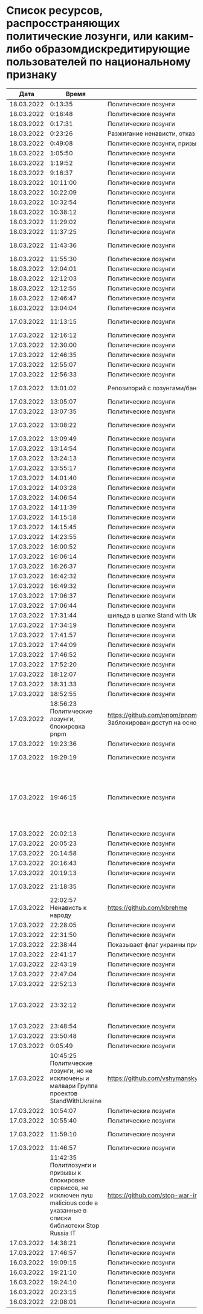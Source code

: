 # Список ресурсов, распросстраняющих политические лозунги, или каким-либо образомдискредитирующие пользователей по национальному признаку

| Дата  | Время  | Тип пропаганды  | Название  | URL  | Комментарий  |
|---|---|---|---|---|---|
| 18.03.2022 | 0:13:35  | Политические лозунги  | vdz yandex metrika  | https://plugins.trac.wordpress.org/browser/vdz-yandex-metrika/assets/banner-772x250.png?rev=2688057  | это плагин wordpress, политические лозунги плюс бекдор, сейчас репозиторий зачищен, плагин блокирован  |
| 18.03.2022 | 0:16:48  | Политические лозунги  | Ember.js  | https://emberjs.com/community/invasion-of-ukraine/  | https://emberjs.com/  |
| 18.03.2022 | 0:17:31  | Политические лозунги  | stop-war-in-ukraine  | https://github.com/stop-war-in-ukraine  | https://github.com/yarnpkg/website/issues/1155 - Массовый спам issues в репозиториях  |
| 18.03.2022 | 0:23:26  | Разжигание ненависти, отказ в обновлениях  | OkayCMS   | https://ok-cms.com/  | Были политические заявления в блоге и на сайте компании, указывающие на то, что русских ненавидят. Прямой отказ в обновлениях движка и отправке уже оплаченных ранее модулей  |
| 18.03.2022 | 0:49:08  | Политические лозунги, призывы и инструкции к ДДОС  | belsk-schedule  | https://github.com/NewEXE/belsk-schedule  | https://github.com/NewEXE/belsk-schedule/commit/b27b55bcf992887864d933af19e009e5750c4ca1 - Куча говна  |
| 18.03.2022 | 1:05:50  | Политические лозунги  | React.js  | https://github.com/reactjs/reactjs.org/commit/d90fd21fdbedb075a4cc196c16156b534daf14a4  | Баннер "Поддержите Украину" на сайте с документацией  |
| 18.03.2022 | 1:19:52  | Политические лозунги  | Elmedia Player macOS  | --//--  | Вместо проигрывания медиа файлов запускает видео военных действий с политическими лозунгами  |
| 18.03.2022 | 9:16:37  | Политические лозунги  | MUI  | https://github.com/mui/material-ui/pull/31275  | Баннер в поддержку Украины  |
| 18.03.2022 | 10:11:00  | Политические лозунги  | Snap package with winbox  | https://github.com/panaceya/winbox/commit/adb017fd7bf2ea40bbf5e449a20091192188509f  |   |
| 18.03.2022 | 10:22:09  | Политические лозунги  | daemon tools  | --//--  | daemon-tools.cc - с главного сайта начали перенаправлять на политический, отключили обновления  |
| 18.03.2022 | 10:32:54  | Политические лозунги  | laminas/*, mezzio/*  | https://github.com/laminas/laminas-servicemanager/commit/1fb805d456f4e916e5fbddad4d2349adfd2f05ba  | Данный политический лозунг есть во всех пакетах laminas/ и mezzio/.  |
| 18.03.2022 | 10:38:12  | Политические лозунги  | Symfony  | --//--   | Баннер в поддержку Украины в шапке сайта  |
| 18.03.2022 | 11:29:02  | Политические лозунги  | react-create-app  | https://github.com/facebook/create-react-app/commit/fd8c5f7b1b1d19d10d24cc2f9fdfc110585dc030  | docs: add homepage banner in support of Ukraine (#12113)  |
| 18.03.2022 | 11:37:25  | Политические лозунги  | Portable ASCII for PHP  | https://github.com/voku/portable-ascii  | used e.g. in Laravel Core  |
| 18.03.2022 | 11:43:36  | Политические лозунги  | T-Regx  | https://github.com/T-Regx/T-Regx/commit/88c05aa62f1931f31e252c68c4084f22336e4552 , https://github.com/T-Regx/T-Regx/commit/7e4812ab0a0c562c0d3e024926c71c24a98fa3b4   | StandWithUkraine banner  |
| 18.03.2022 | 11:55:30  | Политические лозунги  | Yaffle/EventSource  | https://github.com/Yaffle/EventSource/commit/de137927e13d8afac153d2485152ccec48948a7a  | Через 15 секунд после открытия страницы алертит призыв прекратить происходящее и открывает change.org  |
| 18.03.2022 | 12:04:01  | Политические лозунги  | Сobian backup  | https://github.com/jomael/cobianbackup  | В последней обнове прилетели призывы свергать власть  |
| 18.03.2022 | 12:12:03  | Политические лозунги  | snap winbox  | https://github.com/panaceya/winbox  | Политические лозунги  |
| 18.03.2022 | 12:12:55  | Политические лозунги  | EventSource  | https://github.com/Yaffle/EventSource/blob/master/src/eventsource.js#L1032  | Полифилы js используются в множестве сторонних сервисов, пол миллиона загрузок в неделю  |
| 18.03.2022 | 12:46:47  | Политические лозунги  | Symfony  | https://github.com/symfony/symfony/commit/37ca066c6fb3aac241ccfb12b2531675798528d7  | Шильдик #StandWithUkraine  |
| 18.03.2022 | 13:04:04  | Политические лозунги  | Leaflet  | https://github.com/Leaflet/Leaflet/commit/c94faa201a916fbf48e30156179d78ab5620d2d5  | На сайте заменена главная страница: https://leafletjs.com/  |
| 17.03.2022 | 11:13:15  | Политические лозунги  | Tasmota  | https://github.com/arendst/Tasmota/commit/98cbf2587a1a914bbd16996ebb48dd451d3da448#diff-42aa4764b8b648a130f34dd6e21e00a10e2b172fa5137bb271858b12b743e428R32  | "проверяет координаты микроконтроллера, и если он соответствует Москве или Минску, то в логи пишется текст ""Stop war, Free Ukrain""."  |
| 17.03.2022 | 12:16:12 | Политические лозунги | YoutubeDownloader | https://github.com/Tyrrrz/YoutubeDownloader | "Дал ссылку на репо, там везде призывы к поддержке х-слов, ну и в самой программе при запуске всплывает плашка о поддержке т.н. ""украины""" |
| 17.03.2022 | 12:30:00 | Политические лозунги | peacenotwar | https://github.com/RIAEvangelist/peacenotwar | автор мальваря в node-ipc |
| 17.03.2022 | 12:46:35 | Политические лозунги | React.js | https://github.com/reactjs/reactjs.org/commit/d90fd21fdbedb075a4cc196c16156b534daf14a4 | Баннер в поддержку украины |
| 17.03.2022 | 12:55:07| Политические лозунги | https://1password.com/ - менеджер паролей | Только ссылка: https://blog.1password.com/responding-to-the-conflict-in-ukraine/
| 17.03.2022 | 12:56:33| Политические лозунги | Поиск по Github	https://github.com/search?l=Markdown&q=SWUbanner&type=Code | Ссылка на поиск тех, что включил баннер в репу |
| 17.03.2022 | 13:01:02 | Репозиторий с лозунгами/баннерами | StandWithUkraine support materials	https://github.com/vshymanskyy/StandWithUkraine | "В репозитории есть список проектов, которые его используют. Возможно в них есть ещё ""закладки"", кроме лозунгов из этого репозитория." |
| 17.03.2022 | 13:05:07| Политические лозунги | Список github проектов с лозунгами	| https://github.com/vshymanskyy/StandWithUkraine#projects-that-standwithukraine | Список github проектов с лозунгами |
| 17.03.2022 | 13:07:35| Политические лозунги | Notepad++	| https://notepad-plus-plus.org/downloads/ | Политические лозунги в наименовании релиза |
| 17.03.2022 | 13:08:22| Политические лозунги | @russia-sanctions/base	| https://github.com/Russia-Sanctions/Base	Просто пакет, который предлагается включать, чтобы выводить политические лозунги |
| 17.03.2022 | 13:09:49| Политические лозунги | React Native website	| https://github.com/facebook/react-native-website/pull/2986 | Баннер в поддержку украины. Автор: https://github.com/dmitryvinn |
| 17.03.2022 | 13:14:54| Политические лозунги | mailtrap.io	| https://mailtrap.io/ | Ужас |
| 17.03.2022 | 13:24:13| Политические лозунги | The unarchiver.app	| https://macpaw.com/news/macpaw-amidst-aggression | Дополнительное окно с кнопкой «Узнайте правду о происходящем на Украине». |
| 17.03.2022 | 13:55:17| Политические лозунги | ebastianbergmann	| https://github.com/sebastianbergmann/phpunit/commit/4634e702b5f05f5e948e531eb8b4fc19be40610c | политика |
| 17.03.2022 | 14:01:40| Политические лозунги | Codeception	| https://github.com/Codeception/Codeception/commit/d6b7af9233124652b0425217d633e034bfa9bf2b | Выводит в консоли ссылку на https://helpukrainewin.org |
| 17.03.2022 | 14:03:28| Политические лозунги | evolution	| https://github.com/evolution-cms/evolution/commit/1c586bc76f739264dcf0482530945875fa444b77 | Полит лозунг в cms |
| 17.03.2022 | 14:06:54| Политические лозунги | React docs| ==//== | ru.reactjs.org и reactjs.org |
| 17.03.2022 | 14:11:39| Политические лозунги | Набор обновлений UpdatePack7R2 для Windows 7 SP1 и Server 2008 R2 SP1 | https://blog.simplix.info/update7/ | Мартовское обновление не устанавливается. По информации в ченджлоге: История изменений 22.3.11 ... Из-за военного вторжения работа программы на территории России и Беларуси ограничена |
| 17.03.2022 | 14:15:18| Политические лозунги | Docusaurus | https://github.com/facebook/docusaurus/pull/6811 | Опенсорс проект http://docusaurus.io/ |
| 17.03.2022 | 14:15:45| Политические лозунги | Codeception for PHP	| https://github.com/Codeception/Codeception/commit/eefe1abc60500c0516b85131cbbfbb9a22899db4 | "при запуске в консоли выводится ""Codeception PHP Testing Framework v4.1.31 | https://helpukrainewin.org""" |
| 17.03.2022 | 14:23:55| Политические лозунги | Evolution CMS	| https://github.com/evolution-cms/evolution/commit/1c586bc76f739264dcf0482530945875fa444b77 | После обновления на релизы Evolution CMS 3.1.10 и Evolution CMS 1.4.17 полит. лозунг в админке |
| 17.03.2022 | 16:00:52| Политические лозунги | GNOME extension ddterm	оф сайт расширений гнома | Демонстрирует в окне консоли баннер. |
| 17.03.2022 | 16:06:14| Политические лозунги | Spark	| https://sparkmailapp.com/ | Из текущего: лозунги и отказ от обслуживания жителей РФ (такое чувство, что ограничение на клиентской части приложения, т.к. отказ пришел с обновлениями) |
| 17.03.2022 | 16:26:37| Политические лозунги | The Unarchiver	| https://github.com/MacPaw (приватный репозиторий) | Проверить, есть ли что-то помимо лозунгов, пока не удаётся. Лозунги точно показываются на баннере при разархивации/архивации. |
| 17.03.2022 | 16:42:32| Политические лозунги | deskreen	| https://deskreen.com | Не опенсурс, но не знаю куда ещё отправить эту информацию. |
| 17.03.2022 | 16:49:32| Политические лозунги | React	| https://reactjs.org/ | В документации фреймворка на каждой странице шапка с лозунгом |
| 17.03.2022 | 17:06:37| Политические лозунги | RNUILib	| https://github.com/wix/react-native-ui-lib/commit/dca74afdc64f76101c105d02534f4a05bb0c771c | Баннер #StandWithUkraine |
| 17.03.2022 | 17:06:44| Политические лозунги | https://repo.packagist.org	| https://github.com/composer/packagist/pull/1270 | composer update - выдает в консоли #StandWithUkraine |
| 17.03.2022 | 17:31:44|  шильда в шапке Stand with Ukraine ???? | https://www.11ty.dev/ | https://github.com/11ty/11ty-website/commit/544e54a62947c41381d0e9b59891dfe4dd9f3de6 | До этого была ссылка на донаты для украины |
| 17.03.2022 | 17:34:19| Политические лозунги | django-modeltranslatio	| https://github.com/deschler/django-modeltranslation/commit/0617eadfb4606cd9cf3c5fcea761af142b5eb3b2 | Политические лозунги в документации |
| 17.03.2022 | 17:41:57| Политические лозунги | PHPBench	| https://github.com/phpbench/phpbench/commit/414f462c2ee40a6b30ffafbe0c4ee760e75780f8 | standwithukraine |
| 17.03.2022 | 17:44:09| Политические лозунги | Php Project	| https://github.com/spider-mane/php-project/commit/f742eafcf96496ad7f687f452a5c893d29f3e79e | #StandWithUkraine |
| 17.03.2022 | 17:46:52| Политические лозунги | Activeadmin SimpleMDE Markdown Editor	| https://github.com/ypylypenko/activeadmin_simplemde/commit/9bdf811b5c23430b5d7c45d342082e4f1cca14a9 | Политические лозунги. |
| 17.03.2022 | 17:52:20| Политические лозунги | Svelte Material UI	| https://github.com/hperrin/svelte-material-ui	на их официальрном сайте | https://sveltematerialui.com/ висит плашка с лозунгом |
| 17.03.2022 | 18:12:07| Политические лозунги | Pnpn менеджер пакетов	| https://github.com/pnpm/pnpm | Вредительства не замечено, но сайт с доками блочит ру айпи |
| 17.03.2022 | 18:31:33| Политические лозунги | Autodesk AutoCAD	| https://www.autodesk.ru/ | Лозунги |
| 17.03.2022 | 18:52:55| Политические лозунги | Winbox snap package	| https://github.com/panaceya/winbox/commit/adb017fd7bf2ea40bbf5e449a20091192188509f | Мейнтейнер snap-пакета приложил поп-ап, который открывается при использовании русской локали |
| 17.03.2022 | 18:56:23	Политические лозунги, блокировка	pnpm	| https://github.com/pnpm/pnpm/commit/3c328ec465c597ff558c1f38afbfe2a0c1b02a83	Заблокирован доступ на основной сайт | https://pnpm.io по ~нац~ гео признаку. Основной мэйнтэйнер Украинец и, как видно, на дух не переносит русских. |
| 17.03.2022 | 19:23:36| Политические лозунги | react-native-ui-lib	| https://github.com/wix/react-native-ui-lib/commit/dca74afdc64f76101c105d02534f4a05bb0c771c | Политический баннер #StandWithUkraine |
| 17.03.2022 | 19:29:19| Политические лозунги | pre-commit-terraform	| https://github.com/antonbabenko/pre-commit-terraform/pull/348/commits/fc190f980a6f0edac571253bce39e288c5d93949 | см. условия использования в конце readme |
| 17.03.2022 | 19:46:15| Политические лозунги | Return youtube dislike api	| https://github.com/Anarios/return-youtube-dislike/commit/9f257b354c2a933610fafc7c466af0572eef91bf	"Добавление на главную страницу украинского флага и ссылки на сайт для поддержки украинской армии; + интересная строка в комментарии одного из разработчиков ( https://github.com/Anarios/return-youtube-dislike/graphs/contributors): https://github.com/Anarios/return-youtube-dislike/issues/497 ""https://returnyoutubedislikeapi.com/ is blocked in Russia. If you are there, you won't be able to view or submit dislike votes unless you use a proxy or a VPN."", хотя сервис и работает ( https://returnyoutubedislikeapi.com/votes?videoId=kxOuG8jMIgI); Ничего серьёзного про политическую позицию нету" |
| 17.03.2022 | 20:02:13| Политические лозунги | CoreELEC	| https://github.com/CoreELEC/CoreELEC | Замена логотипа в цвета флага Украины |
| 17.03.2022 | 20:05:23| Политические лозунги | mint	| https://github.com/dbarnett/python-helloworld/pull/13	| https://uk.wikipedia.org/wiki/%D0%A0%D1%83%D1%81%D1%81%D0%BA%D0%B8%D0%B9_%D0%B2%D0%BE%D0%B5%D0%BD%D0%BD%D1%8B%D0%B9_%D0%BA%D0%BE%D1%80%D0%B0%D0%B1%D0%BB%D1%8C,_%D0%B8%D0%B4%D0%B8_%D0%BD%D0%B0_%D1%85%D1%83%D0%B9 |
| 17.03.2022 | 20:14:58| Политические лозунги | MUI (Material UI)	| https://github.com/mui/material-ui/pull/31275 | "В документации полит. лозунг ""STOP RUSSIA'S INVASION OF UKRAINE""" | https://mui.com/getting-started/installation/ |
| 17.03.2022 | 20:16:43| Политические лозунги | EmotionJS	| https://github.com/emotion-js/emotion/pull/2668 | "В документации полит. лозунг ""STOP RUSSIA'S INVASION OF UKRAINE""" | https://emotion.sh/docs/introduction |
| 17.03.2022 | 20:19:13| Политические лозунги | ReactJS	| https://github.com/facebook/react/pull/23375/commits/11e414ce6c67dc6c3c7e8cf4146af5c39c9c93ea | "В документации полит. лозунг ""STOP RUSSIA'S INVASION OF UKRAINE""" | https://ru.reactjs.org |
| 17.03.2022 | 21:18:35| Политические лозунги | Dash Electrum	| https://github.com/akhavr/electrum-dash/commit/80e7bfbc9325f0012dc9c6bd1017cd71de80e2371017cd71de80e237 | Разработчик впилил в продукт политические лозунги, сделав их сюрпризом - в логе что в софте нового про это ни слова. |
| 17.03.2022 | 22:02:57	Ненависть к народу	| https://github.com/kbrehme	| https://github.com/kbrehme/niffelheim/commit/7cb93ca14aab68c646a65ef21923835a0f791d4a | Человек удаляет все что связано с русским народом в модах и скриптах |
| 17.03.2022 | 22:28:05| Политические лозунги | | https://github.com/search?l=Markdown&q=SWUbanner&type=Code	| https://github.com/vshymanskyy/StandWithUkraine#projects-that-standwithukraine | Есть смысл проверить эти проекты
| 17.03.2022 | 22:31:50| Политические лозунги | | https://pastebin.com/	| https://pastebin.com/	Политический баннер |
| 17.03.2022 | 22:38:44 | Показывает флаг украины при первом запуске. | Qalctulate! (GTK)	| https://github.com/Qalculate/qalculate-gtk/commit/74c7413429b386f08028565f16f537204217b456 | "Remove flags for RUB and BYR/BYN, and show UAH flag when first using the new version;" Ничего серьезного, но раздражает. Версия с этим коммитом уже в репозиториях arch. Работает не только в РФ/БР, а вообще у всех. |
| 17.03.2022 | 22:41:17| Политические лозунги | spaceship-prompt/spaceship-prompt	| https://github.com/spaceship-prompt | Поддержка полит лозунгами и удаление всех русских issues |
| 17.03.2022 | 22:43:19| Политические лозунги | | https://github.com/vadimdemedes/ink	| https://github.com/vadimdemedes/ink/issues/506 | Issue с призывом платной поддержки украинской армии |
| 17.03.2022 | 22:47:04| Политические лозунги | Redirect Russia	| https://github.com/pabio/redirect-russia | Установленный скрипт на сайте редиректит на страницу с агиткой. Проверяет по ip пользователя и таймзоне. |
| 17.03.2022 | 22:52:13| Политические лозунги | Redirect Russia	| https://github.com/pabio/redirect-russia | Скрипт встраиваемый на сайты, перенаправляющий пользователей из России на страницу с политическими лозунгами |
| 17.03.2022 | 23:32:12| Политические лозунги | GM-DONATE (gm-donate.ru) система доната в Garry's mod	| https://github.com/GM-DONATE/IGS/commit/d98b6dd9f43225a6b03c665db8a57690646515ee#diff-13dde08e38ae5b40da01b8fed10e552f417dd1044710f28c10afa801521cb6bc	Скрытно заменена текстура модели автомата с содовой на текстуру господина П. с фекалиями с расчетом на проблемы с законом. Возможно дальнейшее внедрение вредоносов, функционал позволяет. |
| 17.03.2022 | 23:48:54| Политические лозунги | | https://github.com/mallardduck/	| https://github.com/KickflipCli/kickflip-src | Генератор фейковых сайтов по шаблону с ключевыми словами и призывами (одного мейнтейнера уже забанили за национальную рознь, другой продолжает работу) |
| 17.03.2022 | 23:50:48| Политические лозунги | | https://github.com/k01ek	| https://github.com/k01ek/notowar | "Примеры программ на разных языках программированиях выводящие текст ""No to war""" |
| 17.03.2022 | 0:05:49| Политические лозунги | Redis Desktop Manager (ранее - resp-app)	| https://github.com/uglide/RedisDesktopManager/commit/3880176abbb0ee877672fd1ae74bda9546a4d1a6 | Политические лозунги в README, политические коммиты с кодом в истории. Создатель - укр. |
| 17.03.2022 | 10:45:25	Политические лозунги, но не исключены и малвари	Группа проектов StandWithUkraine	| https://github.com/vshymanskyy/StandWithUkraine#projects-that-standwithukraine | По ссылке список проектов участвующих в акции |
| 17.03.2022 | 10:54:07| Политические лозунги | ECMAScript extensions	| https://github.com/medikoo/es5-ext/commit/28de285ed433b45113f01e4ce7c74e9a356b2af2 | anti-war manifest |
| 17.03.2022 | 10:55:40| Политические лозунги | verdaccio	| https://github.com/verdaccio/verdaccio/pull/3060 | Баннер в поддержку украины |
| 17.03.2022 | 11:59:10| Политические лозунги | Awesome Prometheus Alerts	| https://github.com/samber/awesome-prometheus-alerts/commit/6bfcdcca165e57c6fa09a561515c33284caa20c2 | Определяет активный у пользователя язык и редиректит на страницу с лозунгами. В следующих коммитах код удалили. |
| 17.03.2022 | 11:46:57| Политические лозунги | https://docs.nestjs.com/	| https://github.com/nestjs/docs.nestjs.com/commit/a411b74d114a1342170334e84e426b3259c3872c | "В документации полит. лозунг ""STOP RUSSIA'S INVASION OF UKRAINE""" |
| 17.03.2022 | 11:42:35	Политлозунги и призывы к блокировке сервисов, не исключен пуш malicious code в указанные в списки библиотеки	Stop Russia IT	| https://github.com/stop-war-in-ukraine/stop-russia-it | По ссылке список сервисов, ссылок на обсуждения, петиции на change.org |
| 17.03.2022 | 14:38:21| Политические лозунги | plantUml web ресурс	| https://plantuml.com/ru/ | Я аналитик, я не найду пуш в репе. plantUML много где используется как библиотечка для документирования и плагин в Idea. Но конкретно сейчас я нашла это в web версии |
| 17.03.2022 | 17:46:57| Политические лозунги | filestash	| https://github.com/mickael-kerjean/filestash-website/commit/c30a31a583c827182c92cb8ec4b5e8ba1d854c3d | С помощью определения ip показывали видео обращение Зеленского. Сейчас убрали |
| 16.03.2022  | 19:09:15  | Политические лозунги  | retejs/rete  | | https://github.com/retejs/rete/commit/d3ff828a41f96e34f04619eb44c688c913ee8def  | #StandWithUkraine postinstall message  |
| 16.03.2022  | 19:21:10  | Политические лозунги  | composer  | https://github.com/composer/packagist/commit/86244a3695fcaaac9c5ba4257a4314eae1c6d981  | Выводится шильдик #StandWithUkrane  |
| 16.03.2022  | 19:24:10  | Политические лозунги  | PHPUnit | https://github.com/sebastianbergmann/phpunit/commit/4634e702b5f05f5e948e531eb8b4fc19be40610c  | Шильдик #StandWithUkraine  |
| 16.03.2022  | 20:23:15  | Политические лозунги  | tasmota  | https://github.com/arendst/Tasmota/commit/98cbf2587a1a914bbd16996ebb48dd451d3da448  | Варьируется от сообщений в логе до неработоспособности устройства  |
| 16.03.2022  | 22:08:01  | Политические лозунги  | StandWithUkraine | https://github.com/vshymanskyy/StandWithUkraine  | Список интегрировавших к себе призывы задонатить вна Украину в README.md  |
